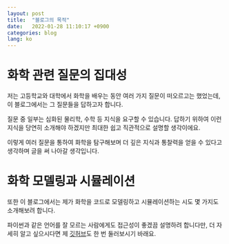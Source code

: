 ```yaml
---
layout: post
title:  "블로그의 목적"
date:   2022-01-28 11:10:17 +0900
categories: blog
lang: ko
---
```


# 화학 관련 질문의 집대성

저는 고등학교와 대학에서 화학을 배우는 동안 여러 가지 질문이 떠오르고는 했었는데, 이 블로그에서는 그 질문들을 답하고자 합니다.

질문 중 일부는 심화된 물리학, 수학 등 지식을 요구할 수 있습니다. 답하기 위하여 이런 지식을 당연히 소개해야 하겠지만 최대한 쉽고 직관적으로 설명할 생각이에요.

이렇게 여러 질문을 통하여 화학을 탐구해보며 더 깊은 지식과 통찰력을 얻을 수 있다고 생각하며 글을 써 나아갈 생각입니다.

# 화학 모델링과 시뮬레이션

또한 이 블로그에서는 제가 화학을 코드로 모델링하고 시뮬레이션하는 시도 몇 가지도 소개해보려 합니다.

파이썬과 같은 언어를 잘 모르는 사람에게도 접근성이 좋겠끔 설명하려 합니다만, 더 자세히 알고 싶으시다면 제 [깃허브](https://github.com/KeroseneNotForConsumption)도 한 번 둘러보시기 바래요. 



